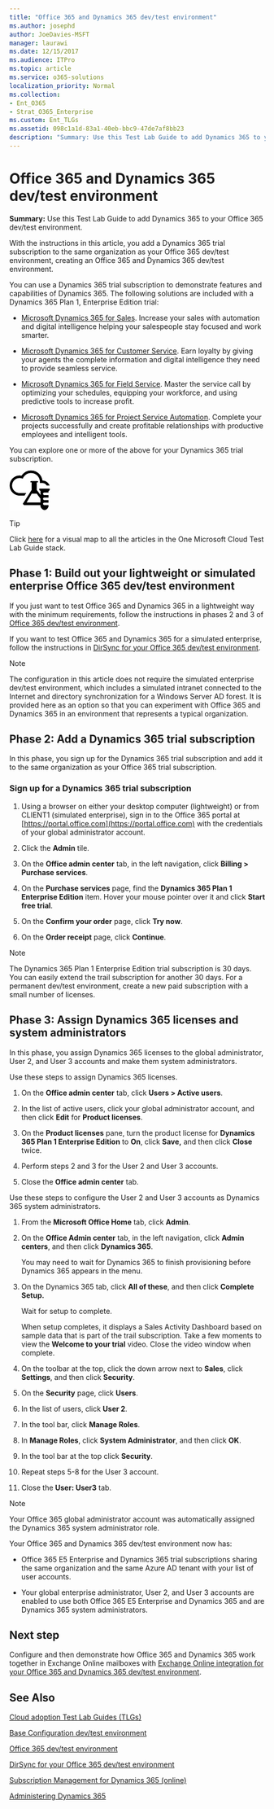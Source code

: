 ```yaml
---
title: "Office 365 and Dynamics 365 dev/test environment"
ms.author: josephd
author: JoeDavies-MSFT
manager: laurawi
ms.date: 12/15/2017
ms.audience: ITPro
ms.topic: article
ms.service: o365-solutions
localization_priority: Normal
ms.collection: 
- Ent_O365
- Strat_O365_Enterprise
ms.custom: Ent_TLGs
ms.assetid: 098c1a1d-83a1-40eb-bbc9-47de7af8bb23
description: "Summary: Use this Test Lab Guide to add Dynamics 365 to your Office 365 dev/test environment."
---
```


# Office 365 and Dynamics 365 dev/test environment

 **Summary:** Use this Test Lab Guide to add Dynamics 365 to your Office 365 dev/test environment.
  
With the instructions in this article, you add a Dynamics 365 trial subscription to the same organization as your Office 365 dev/test environment, creating an Office 365 and Dynamics 365 dev/test environment.
  
You can use a Dynamics 365 trial subscription to demonstrate features and capabilities of Dynamics 365. The following solutions are included with a Dynamics 365 Plan 1, Enterprise Edition trial:
  
- [Microsoft Dynamics 365 for Sales](https://www.microsoft.com/dynamics365/sales). Increase your sales with automation and digital intelligence helping your salespeople stay focused and work smarter.
    
- [Microsoft Dynamics 365 for Customer Service](https://www.microsoft.com/dynamics365/customer-service). Earn loyalty by giving your agents the complete information and digital intelligence they need to provide seamless service.
    
- [Microsoft Dynamics 365 for Field Service](https://www.microsoft.com/dynamics365/field-service). Master the service call by optimizing your schedules, equipping your workforce, and using predictive tools to increase profit.
    
- [Microsoft Dynamics 365 for Project Service Automation](https://www.microsoft.com/en-us/dynamics365/project-service-automation). Complete your projects successfully and create profitable relationships with productive employees and intelligent tools.
    
You can explore one or more of the above for your Dynamics 365 trial subscription.
  
![Test Lab Guides in the Microsoft Cloud](images/24ad0d1b-3274-40fb-972a-b8188b7268d1.png)
  
> [!TIP]
> Click [here](http://aka.ms/catlgstack) for a visual map to all the articles in the One Microsoft Cloud Test Lab Guide stack.
  
## Phase 1: Build out your lightweight or simulated enterprise Office 365 dev/test environment

If you just want to test Office 365 and Dynamics 365 in a lightweight way with the minimum requirements, follow the instructions in phases 2 and 3 of [Office 365 dev/test environment](office-365-dev-test-environment.md).
  
If you want to test Office 365 and Dynamics 365 for a simulated enterprise, follow the instructions in [DirSync for your Office 365 dev/test environment](dirsync-for-your-office-365-dev-test-environment.md).
  
> [!NOTE]
> The configuration in this article does not require the simulated enterprise dev/test environment, which includes a simulated intranet connected to the Internet and directory synchronization for a Windows Server AD forest. It is provided here as an option so that you can experiment with Office 365 and Dynamics 365 in an environment that represents a typical organization. 
  
## Phase 2: Add a Dynamics 365 trial subscription

In this phase, you sign up for the Dynamics 365 trial subscription and add it to the same organization as your Office 365 trial subscription.
  
### Sign up for a Dynamics 365 trial subscription

1. Using a browser on either your desktop computer (lightweight) or from CLIENT1 (simulated enterprise), sign in to the Office 365 portal at [https://portal.office.com](https://portal.office.com) with the credentials of your global administrator account.
    
2. Click the **Admin** tile.
    
3. On the **Office admin center** tab, in the left navigation, click **Billing > Purchase services**.
    
4. On the **Purchase services** page, find the **Dynamics 365 Plan 1 Enterprise Edition** item. Hover your mouse pointer over it and click **Start free trial**.
    
5. On the **Confirm your order** page, click **Try now**.
    
6. On the **Order receipt** page, click **Continue**.
    
> [!NOTE]
> The Dynamics 365 Plan 1 Enterprise Edition trial subscription is 30 days. You can easily extend the trail subscription for another 30 days. For a permanent dev/test environment, create a new paid subscription with a small number of licenses. 
  
## Phase 3: Assign Dynamics 365 licenses and system administrators

In this phase, you assign Dynamics 365 licenses to the global administrator, User 2, and User 3 accounts and make them system administrators.
  
Use these steps to assign Dynamics 365 licenses.
  
1. On the **Office admin center** tab, click **Users > Active users**.
    
2. In the list of active users, click your global administrator account, and then click **Edit** for **Product licenses**.
    
3. On the **Product licenses** pane, turn the product license for **Dynamics 365 Plan 1 Enterprise Edition** to **On**, click **Save,** and then click **Close** twice.
    
4. Perform steps 2 and 3 for the User 2 and User 3 accounts.
    
5. Close the **Office admin center** tab.
    
Use these steps to configure the User 2 and User 3 accounts as Dynamics 365 system administrators.
  
1. From the **Microsoft Office Home** tab, click **Admin**.
    
2. On the **Office Admin center** tab, in the left navigation, click **Admin centers**, and then click **Dynamics 365**.
    
    You may need to wait for Dynamics 365 to finish provisioning before Dynamics 365 appears in the menu.
    
3. On the Dynamics 365 tab, click **All of these**, and then click **Complete Setup.**
    
    Wait for setup to complete.
    
    When setup completes, it displays a Sales Activity Dashboard based on sample data that is part of the trail subscription. Take a few moments to view the **Welcome to your trial** video. Close the video window when complete.
    
4. On the toolbar at the top, click the down arrow next to **Sales**, click **Settings**, and then click **Security**.
    
5. On the **Security** page, click **Users**.
    
6. In the list of users, click **User 2**.
    
7. In the tool bar, click **Manage Roles**.
    
8. In **Manage Roles**, click **System Administrator**, and then click **OK**.
    
9. In the tool bar at the top click **Security**.
    
10. Repeat steps 5-8 for the User 3 account.
    
11. Close the **User: User3** tab.
    
> [!NOTE]
> Your Office 365 global administrator account was automatically assigned the Dynamics 365 system administrator role. 
  
Your Office 365 and Dynamics 365 dev/test environment now has:
  
- Office 365 E5 Enterprise and Dynamics 365 trial subscriptions sharing the same organization and the same Azure AD tenant with your list of user accounts.
    
- Your global enterprise administrator, User 2, and User 3 accounts are enabled to use both Office 365 E5 Enterprise and Dynamics 365 and are Dynamics 365 system administrators.
    
## Next step

Configure and then demonstrate how Office 365 and Dynamics 365 work together in Exchange Online mailboxes with [Exchange Online integration for your Office 365 and Dynamics 365 dev/test environment](exchange-online-integration-for-your-office-365-and-dynamics-365-dev-test-enviro.md).
  
## See Also

[Cloud adoption Test Lab Guides (TLGs)](cloud-adoption-test-lab-guides-tlgs.md)
  
[Base Configuration dev/test environment](base-configuration-dev-test-environment.md)
  
[Office 365 dev/test environment](office-365-dev-test-environment.md)
  
[DirSync for your Office 365 dev/test environment](dirsync-for-your-office-365-dev-test-environment.md)

[Subscription Management for Dynamics 365 (online)](https://technet.microsoft.com/library/jj679903.aspx)
  
[Administering Dynamics 365](https://technet.microsoft.com/library/dn531101.aspx)


